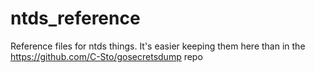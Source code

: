 # ntds_reference
Reference files for ntds things. It's easier keeping them here than in the https://github.com/C-Sto/gosecretsdump repo